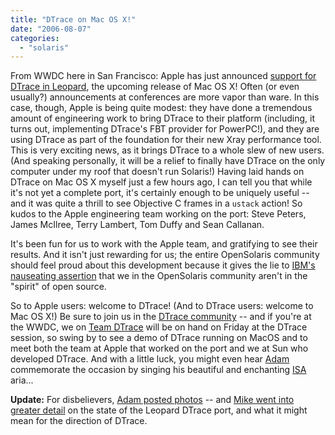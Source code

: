 ```yaml
---
title: "DTrace on Mac OS X!"
date: "2006-08-07"
categories: 
  - "solaris"
---
```


From WWDC here in San Francisco: Apple has just announced [support for DTrace in Leopard](http://www.apple.com/macosx/leopard/xcode.html), the upcoming release of Mac OS X! Often (or even usually?) announcements at conferences are more vapor than ware. In this case, though, Apple is being quite modest: they have done a tremendous amount of engineering work to bring DTrace to their platform (including, it turns out, implementing DTrace's FBT provider for PowerPC!), and they are using DTrace as part of the foundation for their new Xray performance tool. This is very exciting news, as it brings DTrace to a whole slew of new users. (And speaking personally, it will be a relief to finally have DTrace on the only computer under my roof that doesn't run Solaris!) Having laid hands on DTrace on Mac OS X myself just a few hours ago, I can tell you that while it's not yet a complete port, it's certainly enough to be uniquely useful -- and it was quite a thrill to see Objective C frames in a `ustack` action! So kudos to the Apple engineering team working on the port: Steve Peters, James McIlree, Terry Lambert, Tom Duffy and Sean Callanan.

It's been fun for us to work with the Apple team, and gratifying to see their results. And it isn't just rewarding for us; the entire OpenSolaris community should feel proud about this development because it gives the lie to [IBM's nauseating assertion](http://blogs.sun.com/roller/page/jimgris?entry=ibm_s_ross_mauri) that we in the OpenSolaris community aren't in the "spirit" of open source.

So to Apple users: welcome to DTrace! (And to DTrace users: welcome to Mac OS X!) Be sure to join us in the [DTrace community](http://www.opensolaris.org/os/community/dtrace/) -- and if you're at the WWDC, we on [Team DTrace](http://www.flickr.com/photos/66572791@N00/18206393/) will be on hand on Friday at the DTrace session, so swing by to see a demo of DTrace running on MacOS and to meet both the team at Apple that worked on the port and we at Sun who developed DTrace. And with a little luck, you might even hear [Adam](http://blogs.sun.com/ahl) commemorate the occasion by singing his beautiful and enchanting [ISA](http://en.wikipedia.org/wiki/Instruction_set) aria...

**Update:** For disbelievers, [Adam posted photos](http://blogs.sun.com/roller/page/ahl?entry=dtrace_on_mac_os_x) -- and [Mike went into greater detail](http://blogs.sun.com/roller/page/mws#dtrace_on_macos_x_at) on the state of the Leopard DTrace port, and what it might mean for the direction of DTrace.
